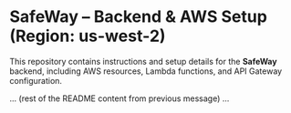 # SafeWay – Backend & AWS Setup (Region: us-west-2)

This repository contains instructions and setup details for the **SafeWay** backend, including AWS resources, Lambda functions, and API Gateway configuration.

... (rest of the README content from previous message) ...
